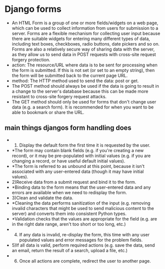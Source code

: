 # Django forms
* An HTML Form is a group of one or more fields/widgets on a web page, which can be used to collect information from users for submission to a server. Forms are a flexible mechanism for collecting user input because there are suitable widgets for entering many different types of data, including text boxes, checkboxes, radio buttons, date pickers and so on. Forms are also a relatively secure way of sharing data with the server, as they allow us to send data in POST requests with cross-site request forgery protection.
* action: The resource/URL where data is to be sent for processing when the form is submitted. If this is not set (or set to an empty string), then the form will be submitted back to the current page URL.
* method: The HTTP method used to send the data: post or get.
* The POST method should always be used if the data is going to result in a change to the server's database because this can be made more resistant to cross-site forgery request attacks.
* The GET method should only be used for forms that don't change user data (e.g. a search form). It is recommended for when you want to be able to bookmark or share the URL.
## main things djangos form handling does 
* 1) Display the default form the first time it is requested by the user.
* *The form may contain blank fields (e.g. if you're creating a new record), or it may be pre-populated with initial values (e.g. if you are changing a record, or have useful default initial values).
* *The form is referred to as unbound at this point, because it isn't associated with any user-entered data (though it may have initial values).
* 2)Receive data from a submit request and bind it to the form.
* *Binding data to the form means that the user-entered data and any errors are available when we need to redisplay the form.
* 3)Clean and validate the data.
* *Cleaning the data performs sanitization of the input (e.g. removing invalid characters that might be used to send malicious content to the server) and converts them into consistent Python types.
* *Validation checks that the values are appropriate for the field (e.g. are in the right date range, aren't too short or too long, etc.)
* 4) If any data is invalid, re-display the form, this time with any user populated values and error messages for the problem fields.
* 5)If all data is valid, perform required actions (e.g. save the data, send an email, return the result of a search, upload a file, etc.)
* 6) Once all actions are complete, redirect the user to another page.